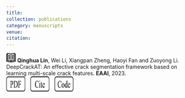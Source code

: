```yaml
---
title:
collection: publications
category: manuscripts
venue:
citation:
---
```



<img src="../images/journal.png" alt="Alt text" width="25" height="25"> **Qinghua Lin**, Wei Li, Xiangpan Zheng, Haoyi Fan and Zuoyong Li. DeepCrackAT: An effective crack segmentation framework based on learning multi-scale crack features. **EAAI**, 2023.
<br>
<a href="https://www.sciencedirect.com/science/article/pii/S0952197623010606" target="_blank">
  <img src="../images/pdf.png" alt="PDF" width="50" height="40" style="display: inline-block; margin-right: 10px;"></a>
<a href="https://scholar.googleusercontent.com/scholar.bib?q=info:bK9WMHZ6AtAJ:scholar.google.com/&output=citation&scisdr=ClGd53jUEKDBh1wMJMw:AFWwaeYAAAAAZukKPMwkWEeYSDLf4sJWSl9Q6yE&scisig=AFWwaeYAAAAAZukKPHHvupsePA9qGQ24MwVHMew&scisf=4&ct=citation&cd=-1&hl=zh-CN" target="_blank">
  <img src="../images/cite.png" alt="Cite" width="50" height="40" style="display: inline-block; margin-right: 10px;"></a>
<a href="https://github.com/AlchemyEmperor/DeepCrackAT" target="_blank">
  <img src="../images/code.png" alt="Code" width="50" height="40" style="display: inline-block; margin-right: 10px;"></a>
  

